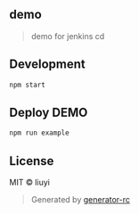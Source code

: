 demo
---
> demo for jenkins cd

## Development

```bash
npm start
```

## Deploy DEMO

```bash
npm run example
```

## License
MIT © liuyi

> Generated by [generator-rc](https://github.com/int64ago/generator-rc)